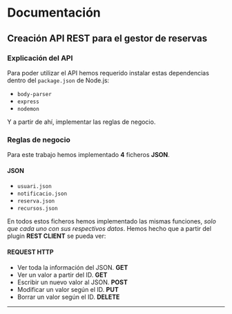 # Documentación

## Creación API REST para el gestor de reservas

### Explicación del API
Para poder utilizar el API hemos requerido instalar estas dependencias dentro del `package.json` de Node.js:
- `body-parser`
- `express`
- `nodemon`

Y a partir de ahí, implementar las reglas de negocio.

### Reglas de negocio
Para este trabajo hemos implementado **4** ficheros **JSON**.

#### JSON
- `usuari.json`
- `notificacio.json`
- `reserva.json`
- `recursos.json`

En todos estos ficheros hemos implementado las mismas funciones, *solo que cada uno con sus respectivos datos*.
Hemos hecho que a partir del plugin **REST CLIENT** se pueda ver:

#### REQUEST HTTP
- Ver toda la información del JSON. **GET**
- Ver un valor a partir del ID. **GET**
- Escribir un nuevo valor al JSON. **POST**
- Modificar un valor según el ID. **PUT**
- Borrar un valor según el ID. **DELETE**
---